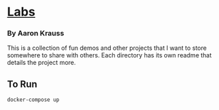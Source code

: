 # [Labs](http://labs.thecodeboss.dev)
### By Aaron Krauss

This is a collection of fun demos and other projects that I want to store
somewhere to share with others. Each directory has its own readme that details
the project more.

## To Run
```
docker-compose up
```
